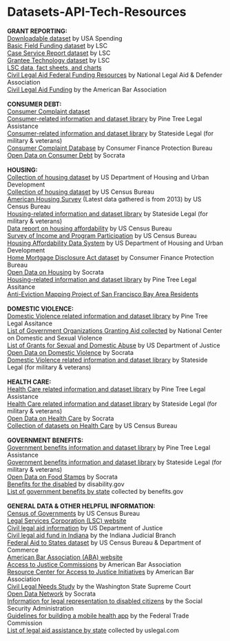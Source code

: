 # Datasets-API-Tech-Resources
<b>GRANT REPORTING:</b><br>
<a href="https://www.usaspending.gov/DownloadCenter/Pages/DataDownload.aspx">Downloadable dataset</a> by USA Spending<br>
<a href="http://www.lsc.gov/basic-field-funding">Basic Field Funding dataset</a> by LSC<br>
<a href="http://www.lsc.gov/case-service-report">Case Service Report dataset</a> by LSC<br>
<a href="http://www.lsc.gov/grants-grantee-resources/grantee-data/grantee-technology">Grantee Technology dataset</a> by LSC<br>
<a href="http://www.lsc.gov/category/data-fact-sheets-charts">LSC data, fact sheets, and charts</a><br>
<a href="https://legalaidresources.org">Civil Legal Aid Federal Funding Resources</a> by National Legal Aid & Defender Association</br>
<a href="http://www.americanbar.org/groups/legal_aid_indigent_defendants/initiatives/resource_center_for_access_to_justice/resources---information-on-civil-legal-aid-funding.html">Civil Legal Aid Funding</a> by the American Bar Association<br>
<br>
<b>CONSUMER DEBT:</B><br>
<a href="http://catalog.data.gov/dataset/consumer-complaint-database#topic=consumer_navigation">Consumer Complaint dataset</a><br>
<a href="http://ptla.org/library/358">Consumer-related information and dataset library</a> by Pine Tree Legal Assistance<br>
<a href="http://statesidelegal.org/library/2712">Consumer-related information and dataset library</a> by Stateside Legal (for military & veterans)<br>
<a href="http://www.consumerfinance.gov/data-research/consumer-complaints/">Consumer Complaint Database</a> by Consumer Finance Protection Bureau<br>
<a href="https://www.opendatanetwork.com/search?q=consumer+debt">Open Data on Consumer Debt</a> by Socrata<br>
<br>
<b>HOUSING:</b><br>
<a href="http://data.hud.gov/data_sets.html">Collection of housing dataset</a> by US Department of Housing and Urban Development<br>
<a href="http://www.census.gov/topics/housing.html">Collection of housing dataset</a> by US Census Bureau<br>
<a href="http://www.census.gov/programs-surveys/ahs/data.2013.html">American Housing Survey</a> (Latest data gathered is from 2013) by US Census Bureau<br>
<a href="http://statesidelegal.org/library/2577">Housing-related information and dataset library</a> by Stateside Legal (for military & veterans)<br>
<a href="http://www.census.gov/housing/affordability/">Data report on housing affordability</a> by US Census Bureau<br>
<a href="http://www.census.gov/programs-surveys/sipp/data.html">Survey of Income and Program Participation</a> by US Census Bureau<br>
<a href="http://catalog.data.gov/dataset/housing-affordability-data-system-hads">Housing Affordability Data System</a> by US Department of Housing and Urban Development<br>
<a href="http://www.consumerfinance.gov/data-research/hmda/explore">Home Mortgage Disclosure Act dataset</a> by Consumer Finance Protection Bureau<br>
<a href="https://www.opendatanetwork.com/search?q=housing">Open Data on Housing</a> by Socrata<br>
<a href="http://ptla.org/library/570">Housing-related information and dataset library</a> by Pine Tree Legal Assitance<br>
<a href="http://www.antievictionmap.com">Anti-Eviction Mapping Project of San Francisco Bay Area Residents</a><br>
<br>
<b>DOMESTIC VIOLENCE:</b><br>
<a href="http://ptla.org/library/433">Domestic Violence related information and dataset library</a> by Pine Tree Legal Assitance<br>
<a href="http://www.ncdsv.org/ncd_linksfunding.html#government">List of Government Organizations Granting Aid collected</a> by National Center on Domestic and Sexual Violence<br>
<a href="https://www.justice.gov/ovw/grant-programs">List of Grants for Sexual and Domestic Abuse</a> by US Department of Justice<br>
<a href="https://www.opendatanetwork.com/search?q=domestic+violence">Open Data on Domestic Violence</a> by Socrata<br>
<a href="http://statesidelegal.org/library/2661">Domestic Violence related information and dataset library</a> by Stateside Legal (for military & veterans)<br>
<br>
<b>HEALTH CARE:</b><br>
<a href="http://ptla.org/library/459">Health Care related information and dataset library</a> by Pine Tree Legal Assistance<br>
<a href="http://statesidelegal.org/library/2621">Health Care related information and dataset library</a> by Stateside Legal (for military & veterans)<br>
<a href="https://www.opendatanetwork.com/search?q=health+care">Open Data on Health Care</a> by Socrata<br>
<a href="http://www.census.gov/topics/health.html">Collection of datasets on Health Care</a> by US Census Bureau<br>
<br>
<b>GOVERNMENT BENEFITS:</b><br>
<a href="http://ptla.org/library/523">Government benefits information and dataset library</a> by Pine Tree Legal Assistance<br>
<a href="http://statesidelegal.org/library/2780">Government benefits information and dataset library</A> by Stateside Legal (for military & veterans)<BR>
<a href="https://www.opendatanetwork.com/search?q=food+stamp">Open Data on Food Stamps</a> by Socrata<br>
<a href="https://www.disability.gov">Benefits for the disabled</a> by disability.gov<br>
<a href="https://www.benefits.gov/benefits/browse-by-state">List of government benefits by state</a> collected by benefits.gov<br>
<br>
<b>GENERAL DATA & OTHER HELPFUL INFORMATION:</b><br>
<a href="https://catalog.data.gov/dataset/census-of-governments">Census of Governments</a> by US Census Bureau<br>
<a href="http://www.lsc.gov">Legal Services Corporation (LSC) website</a><br>
<a href="https://www.justice.gov/atj/civil-legal-aid-101">Civil legal aid information</a> by US Department of Justice<br>
<a href="http://www.in.gov/judiciary/admin/2408.htm">Civil legal aid fund in Indiana</a> by the Indiana Judicial Branch<br>
<a href="https://catalog.data.gov/dataset/federal-aid-to-states">Federal Aid to States dataset</a> by US Census Bureau & Department of Commerce<br>
<a href="http://www.americanbar.org/aba.html">American Bar Association (ABA) website</a><br>
<a href="http://www.americanbar.org/groups/legal_aid_indigent_defendants/initiatives/resource_center_for_access_to_justice/atj-commissions.html">Access to Justice Commissions</a> by American Bar Association<br>
<a href="http://www.americanbar.org/groups/legal_aid_indigent_defendants/initiatives/resource_center_for_access_to_justice.html">Resource Center for Access to Justice Initiatives</a> by American Bar Association<br>
<a href="http://ocla.wa.gov/wp-content/uploads/2015/10/CivilLegalNeedsStudy_October2015_V21_Final10_14_15.pdf">Civil Legal Needs Study</a> by the Washington State Supreme Court<br>
<a href="https://www.opendatanetwork.com">Open Data Network</a> by Socrata<br>
<a href="https://www.ssa.gov/representation/">Information for legal representation to disabled citizens</a> by the Social Security Administration<br>
<a href="https://www.ftc.gov/tips-advice/business-center/guidance/mobile-health-apps-interactive-tool">Guidelines for building a mobile health app</a> by the Federal Trade Commission<br>
<a href="http://legalaid.uslegal.com">List of legal aid assistance by state</a> collected by uslegal.com<br>
